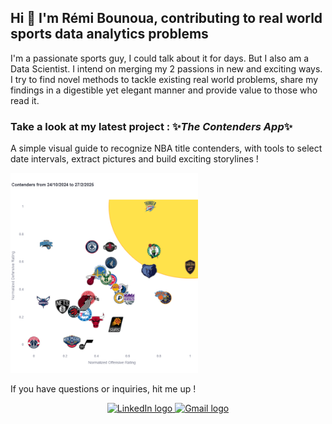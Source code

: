 ## Hi 👋 I'm Rémi Bounoua, contributing to real world sports data analytics problems

I'm a passionate sports guy, I could talk about it for days. But I also am a Data Scientist.
I intend on merging my 2 passions in new and exciting ways. I try to find novel methods to tackle existing real world problems, share my findings in a digestible yet elegant manner and provide value to those who read it.

### Take a look at my latest project : ✨_The Contenders App_✨
A simple visual guide to recognize NBA title contenders, with tools to select date intervals, extract pictures and build exciting storylines !

<a href="https://contenders-app.streamlit.app/"><img src="Contenders-App-thumbnail.png" style="width:300px" alt='Contenders-App-thumbnail'/></a>

If you have questions or inquiries, hit me up !
<br>
<center>
<a href="https://www.linkedin.com/in/r%C3%A9mi-bounoua-539210201/" target="_blank">
      <img src="https://img.shields.io/static/v1?message=LinkedIn&logo=linkedin&label=&color=0077B5&logoColor=white&labelColor=&style=for-the-badge" height="35" alt="LinkedIn logo" />
</a>  
<a href="mailto:remibounoua.pro@gmail.com" target="_blank">
      <img src="https://img.shields.io/static/v1?message=Gmail&logo=gmail&label=&color=D14836&logoColor=white&labelColor=&style=for-the-badge" height="35" alt="Gmail logo" />
</a>  
</center>
